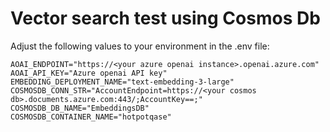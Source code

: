 # Vector search test using Cosmos Db

Adjust the following values to your environment in the .env file:

```
AOAI_ENDPOINT="https://<your azure openai instance>.openai.azure.com"
AOAI_API_KEY="Azure openai API key"
EMBEDDING_DEPLOYMENT_NAME="text-embedding-3-large"
COSMOSDB_CONN_STR="AccountEndpoint=https://<your cosmos db>.documents.azure.com:443/;AccountKey==;"
COSMOSDB_DB_NAME="EmbeddingsDB"
COSMOSDB_CONTAINER_NAME="hotpotqase"
```